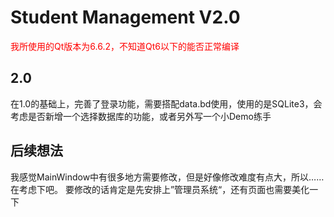 ﻿# Student Management V2.0
<font color="red">我所使用的Qt版本为6.6.2，不知道Qt6以下的能否正常编译</font>
## 2.0
在1.0的基础上，完善了登录功能，需要搭配data.bd使用，使用的是SQLite3，会考虑是否新增一个选择数据库的功能，或者另外写一个小Demo练手

## 后续想法
我感觉MainWindow中有很多地方需要修改，但是好像修改难度有点大，所以……在考虑下吧。
要修改的话肯定是先安排上”管理员系统“，还有页面也需要美化一下
